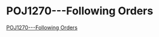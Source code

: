 # POJ1270---Following Orders
[POJ1270---Following Orders](https://aiwithcloud.com/2022/09/16/poj1270___following_orders/)